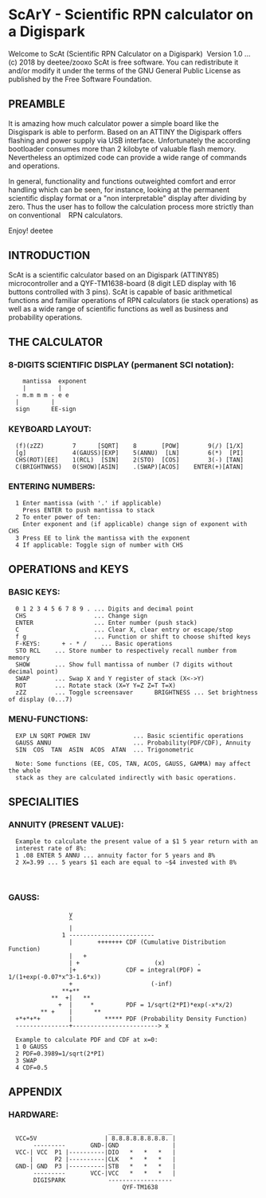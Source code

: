 # ScArY - Scientific RPN calculator on a Digispark
Welcome to ScAt (Scientific RPN Calculator on a Digispark)  Version 1.0 ... (c) 2018 by deetee/zooxo
ScAt is free software. You can redistribute it and/or modify it under the terms of the GNU General Public License as published by the Free Software Foundation.

## PREAMBLE
It is amazing how much calculator power a simple board like the Disgispark is able to perform. Based on an ATTINY the Digispark offers flashing and power supply via USB interface. Unfortunately the according bootloader consumes more than 2 kilobyte of valuable flash memory. Nevertheless an optimized code can provide a wide range of commands and operations.

In general, functionality and functions outweighted comfort and error handling which can be seen, for instance, looking at the permanent scientific display format or a "non interpretable" display after dividing by zero. Thus the user has to follow the calculation process more strictly than on conventional    RPN calculators.

Enjoy! deetee

## INTRODUCTION
ScAt is a scientific calculator based on an Digispark (ATTINY85) microcontroller and a QYF-TM1638-board (8 digit LED display with 16 buttons controlled with 3 pins). ScAt is capable of basic arithmetical functions and familiar operations of RPN calculators (ie stack operations) as well as a wide range of scientific functions as well as business and probability operations.

## THE CALCULATOR
### 8-DIGITS SCIENTIFIC DISPLAY (permanent SCI notation):
```
    mantissa  exponent
    |         |
  - m.m m m - e e
  |         |
  sign      EE-sign
```
### KEYBOARD LAYOUT:
```
  (f)(zZZ)        7      [SQRT]    8       [POW]        9(/) [1/X]
  [g]             4(GAUSS)[EXP]    5(ANNU)  [LN]        6(*)  [PI]
  CHS(ROT)[EE]    1(RCL)  [SIN]    2(STO)  [COS]        3(-) [TAN]
  C(BRIGHTNWSS)   0(SHOW)[ASIN]    .(SWAP)[ACOS]    ENTER(+)[ATAN]
```
### ENTERING NUMBERS:
```
  1 Enter mantissa (with '.' if applicable)
    Press ENTER to push mantissa to stack
  2 To enter power of ten:
    Enter exponent and (if applicable) change sign of exponent with CHS
  3 Press EE to link the mantissa with the exponent  
  4 If applicable: Toggle sign of number with CHS
```
## OPERATIONS and KEYS

### BASIC KEYS:
```
  0 1 2 3 4 5 6 7 8 9 . ... Digits and decimal point
  CHS                   ... Change sign
  ENTER                 ... Enter number (push stack)
  C                     ... Clear X, clear entry or escape/stop
  f g                   ... Function or shift to choose shifted keys
  F-KEYS:      + - * /    ... Basic operations
  STO RCL    ... Store number to respectively recall number from memory
  SHOW       ... Show full mantissa of number (7 digits without decimal point)
  SWAP       ... Swap X and Y register of stack (X<->Y)
  ROT        ... Rotate stack (X=Y Y=Z Z=T T=X)
  zZZ        ... Toggle screensaver      BRIGHTNESS ... Set brightness of display (0...7)
```
### MENU-FUNCTIONS:
```
  EXP LN SQRT POWER INV            ... Basic scientific operations
  GAUSS ANNU                       ... Probability(PDF/CDF), Annuity
  SIN  COS  TAN  ASIN  ACOS  ATAN  ... Trigonometric
  
  Note: Some functions (EE, COS, TAN, ACOS, GAUSS, GAMMA) may affect the whole
  stack as they are calculated indirectly with basic operations.
```
## SPECIALITIES
### ANNUITY (PRESENT VALUE):
```
  Example to calculate the present value of a $1 5 year return with an
  interest rate of 8%:
  1 .08 ENTER 5 ANNU ... annuity factor for 5 years and 8%
  2 X=3.99 ... 5 years $1 each are equal to ~$4 invested with 8%
```
  
### GAUSS:
```
                 y
                 ^
                 |
               1 ------------------------
                 |       +++++++ CDF (Cumulative Distribution Function)
                 |   +
                 | +                     (x)         .
                 |+              CDF = integral(PDF) = 1/(1+exp(-0.07*x^3-1.6*x))
                 +                      (-inf)
               **+**
            **  +|   **
              +  |     *         PDF = 1/sqrt(2*PI)*exp(-x*x/2)
         ** +    |      **
  +*+*+*+        |         ***** PDF (Probability Density Function)
  ---------------+------------------------> x
  
  Example to calculate PDF and CDF at x=0:
  1 0 GAUSS
  2 PDF=0.3989=1/sqrt(2*PI)
  3 SWAP
  4 CDF=0.5
```
## APPENDIX
### HARDWARE:
```
                            __________________
  VCC=5V                   | 8.8.8.8.8.8.8.8. |
       ---------       GND-|GND               |
  VCC-| VCC  P1 |----------|DIO   *   *   *   |
      |      P2 |----------|CLK   *   *   *   |
  GND-| GND  P3 |----------|STB   *   *   *   |
       ---------       VCC-|VCC   *   *   *   |
       DIGISPARK            ------------------
                                QYF-TM1638
```
